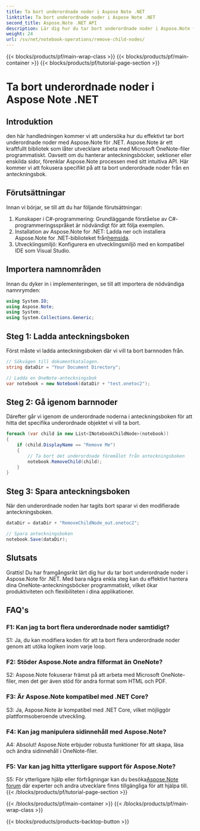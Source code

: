 ```yaml
---
title: Ta bort underordnade noder i Aspose Note .NET
linktitle: Ta bort underordnade noder i Aspose Note .NET
second_title: Aspose.Note .NET API
description: Lär dig hur du tar bort underordnade noder i Aspose.Note för .NET utan ansträngning. Förenkla din OneNote-filhantering med denna steg-för-steg-guide.
weight: 24
url: /sv/net/notebook-operations/remove-child-nodes/
---
```


{{< blocks/products/pf/main-wrap-class >}}
{{< blocks/products/pf/main-container >}}
{{< blocks/products/pf/tutorial-page-section >}}

# Ta bort underordnade noder i Aspose Note .NET

## Introduktion

den här handledningen kommer vi att undersöka hur du effektivt tar bort underordnade noder med Aspose.Note för .NET. Aspose.Note är ett kraftfullt bibliotek som låter utvecklare arbeta med Microsoft OneNote-filer programmatiskt. Oavsett om du hanterar anteckningsböcker, sektioner eller enskilda sidor, förenklar Aspose.Note processen med sitt intuitiva API. Här kommer vi att fokusera specifikt på att ta bort underordnade noder från en anteckningsbok.

## Förutsättningar

Innan vi börjar, se till att du har följande förutsättningar:
1. Kunskaper i C#-programmering: Grundläggande förståelse av C#-programmeringsspråket är nödvändigt för att följa exemplen.
2.  Installation av Aspose.Note for .NET: Ladda ner och installera Aspose.Note for .NET-biblioteket från[hemsida](https://releases.aspose.com/note/net/).
3. Utvecklingsmiljö: Konfigurera en utvecklingsmiljö med en kompatibel IDE som Visual Studio.

## Importera namnområden

Innan du dyker in i implementeringen, se till att importera de nödvändiga namnrymden:

```csharp
using System.IO;
using Aspose.Note;
using System;
using System.Collections.Generic;
```

## Steg 1: Ladda anteckningsboken

Först måste vi ladda anteckningsboken där vi vill ta bort barnnoden från.

```csharp
// Sökvägen till dokumentkatalogen.
string dataDir = "Your Document Directory";

// Ladda en OneNote-anteckningsbok
var notebook = new Notebook(dataDir + "test.onetoc2");
```

## Steg 2: Gå igenom barnnoder

Därefter går vi igenom de underordnade noderna i anteckningsboken för att hitta det specifika underordnade objektet vi vill ta bort.

```csharp
foreach (var child in new List<INotebookChildNode>(notebook))
{
    if (child.DisplayName == "Remove Me")
    {
        // Ta bort det underordnade föremålet från anteckningsboken
        notebook.RemoveChild(child);
    }
}
```

## Steg 3: Spara anteckningsboken

När den underordnade noden har tagits bort sparar vi den modifierade anteckningsboken.

```csharp
dataDir = dataDir + "RemoveChildNode_out.onetoc2";

// Spara anteckningsboken
notebook.Save(dataDir);
```

## Slutsats

Grattis! Du har framgångsrikt lärt dig hur du tar bort underordnade noder i Aspose.Note för .NET. Med bara några enkla steg kan du effektivt hantera dina OneNote-anteckningsböcker programmatiskt, vilket ökar produktiviteten och flexibiliteten i dina applikationer.

## FAQ's

### F1: Kan jag ta bort flera underordnade noder samtidigt?

S1: Ja, du kan modifiera koden för att ta bort flera underordnade noder genom att utöka logiken inom varje loop.

### F2: Stöder Aspose.Note andra filformat än OneNote?

S2: Aspose.Note fokuserar främst på att arbeta med Microsoft OneNote-filer, men det ger även stöd för andra format som HTML och PDF.

### F3: Är Aspose.Note kompatibel med .NET Core?

S3: Ja, Aspose.Note är kompatibel med .NET Core, vilket möjliggör plattformsoberoende utveckling.

### F4: Kan jag manipulera sidinnehåll med Aspose.Note?

A4: Absolut! Aspose.Note erbjuder robusta funktioner för att skapa, läsa och ändra sidinnehåll i OneNote-filer.

### F5: Var kan jag hitta ytterligare support för Aspose.Note?

 S5: För ytterligare hjälp eller förfrågningar kan du besöka[Aspose.Note forum](https://forum.aspose.com/c/note/28) där experter och andra utvecklare finns tillgängliga för att hjälpa till.
{{< /blocks/products/pf/tutorial-page-section >}}

{{< /blocks/products/pf/main-container >}}
{{< /blocks/products/pf/main-wrap-class >}}

{{< blocks/products/products-backtop-button >}}
